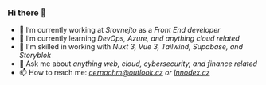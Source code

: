 ### Hi there 👋

- 💼 I’m currently working at *Srovnejto* as a *Front End developer*
- 🌱 I’m currently learning *DevOps, Azure, and anything cloud related*
- 🚀 I'm skilled in working with *Nuxt 3, Vue 3, Tailwind, Supabase, and Storyblok*
- 💬 Ask me about *anything web, cloud, cybersecurity, and finance related*
- 📫 How to reach me: *[cernochm@outlook.cz](mailto:cernochm@outlook.cz) or [Innodex.cz](https://innodex.cz)*
